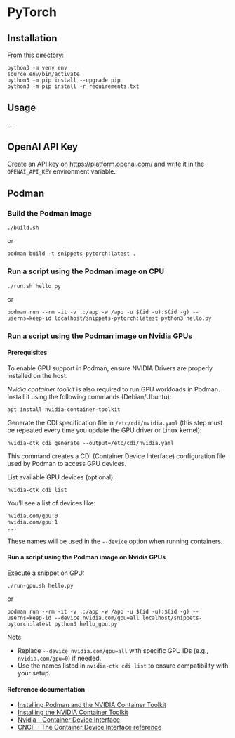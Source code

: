 # PyTorch

## Installation

From this directory:

```
python3 -m venv env
source env/bin/activate
python3 -m pip install --upgrade pip
python3 -m pip install -r requirements.txt
```

## Usage

...

## OpenAI API Key

Create an API key on https://platform.openai.com/
and write it in the `OPENAI_API_KEY` environment variable.

## Podman

### Build the Podman image

```
./build.sh
```

or

```
podman build -t snippets-pytorch:latest .
```

### Run a script using the Podman image on CPU

```
./run.sh hello.py
```

or 

```
podman run --rm -it -v .:/app -w /app -u $(id -u):$(id -g) --userns=keep-id localhost/snippets-pytorch:latest python3 hello.py
```

### Run a script using the Podman image on Nvidia GPUs

#### Prerequisites

To enable GPU support in Podman, ensure NVIDIA Drivers are properly installed on the host.

*Nvidia container toolkit* is also required to run GPU workloads in Podman. Install it using the following commands (Debian/Ubuntu):

```
apt install nvidia-container-toolkit
```

Generate the CDI specification file in `/etc/cdi/nvidia.yaml` (this step must be repeated every time you update the GPU driver or Linux kernel):

```
nvidia-ctk cdi generate --output=/etc/cdi/nvidia.yaml
```

This command creates a CDI (Container Device Interface) configuration file used by Podman to access GPU devices.

List available GPU devices (optional):

```
nvidia-ctk cdi list
```

You’ll see a list of devices like:

```
nvidia.com/gpu:0
nvidia.com/gpu:1
...
```

These names will be used in the `--device` option when running containers.

#### Run a script using the Podman image on Nvidia GPUs

Execute a snippet on GPU:

```
./run-gpu.sh hello.py
```

or 

```
podman run --rm -it -v .:/app -w /app -u $(id -u):$(id -g) --userns=keep-id --device nvidia.com/gpu=all localhost/snippets-pytorch:latest python3 hello_gpu.py
```

Note:
- Replace `--device nvidia.com/gpu=all` with specific GPU IDs (e.g., `nvidia.com/gpu=0`) if needed.
- Use the names listed in `nvidia-ctk cdi list` to ensure compatibility with your setup.


#### Reference documentation

- [Installing Podman and the NVIDIA Container Toolkit](https://docs.nvidia.com/ai-enterprise/deployment/rhel-with-kvm/latest/podman.html#testing-podman-and-nvidia-container-runtime)
- [Installing the NVIDIA Container Toolkit](https://docs.nvidia.com/datacenter/cloud-native/container-toolkit/latest/install-guide.html)
- [Nvidia - Container Device Interface](https://docs.nvidia.com/datacenter/cloud-native/container-toolkit/latest/cdi-support.html)
- [CNCF - The Container Device Interface reference](https://github.com/cncf-tags/container-device-interface)